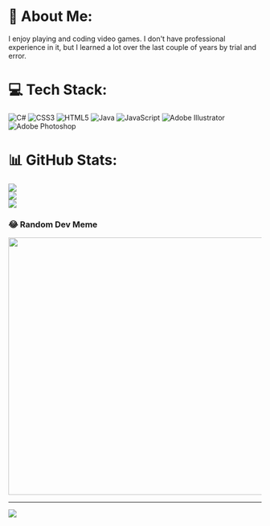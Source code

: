 # 💫 About Me:
I enjoy playing and coding video games. I don't have professional experience in it, but I learned a lot over the last couple of years by trial and error.


# 💻 Tech Stack:
![C#](https://img.shields.io/badge/c%23-%23239120.svg?style=for-the-badge&logo=c-sharp&logoColor=white) ![CSS3](https://img.shields.io/badge/css3-%231572B6.svg?style=for-the-badge&logo=css3&logoColor=white) ![HTML5](https://img.shields.io/badge/html5-%23E34F26.svg?style=for-the-badge&logo=html5&logoColor=white) ![Java](https://img.shields.io/badge/java-%23ED8B00.svg?style=for-the-badge&logo=java&logoColor=white) ![JavaScript](https://img.shields.io/badge/javascript-%23323330.svg?style=for-the-badge&logo=javascript&logoColor=%23F7DF1E) ![Adobe Illustrator](https://img.shields.io/badge/adobeillustrator-%23FF9A00.svg?style=for-the-badge&logo=adobeillustrator&logoColor=white) ![Adobe Photoshop](https://img.shields.io/badge/adobephotoshop-%2331A8FF.svg?style=for-the-badge&logo=adobephotoshop&logoColor=white)
# 📊 GitHub Stats:
![](https://github-readme-stats.vercel.app/api?username=GreenM4x&theme=dark&hide_border=false&include_all_commits=true&count_private=true)<br/>
![](https://github-readme-streak-stats.herokuapp.com/?user=GreenM4x&theme=dark&hide_border=false)<br/>
![](https://github-readme-stats.vercel.app/api/top-langs/?username=GreenM4x&theme=dark&hide_border=false&include_all_commits=true&count_private=true&layout=compact)

### 😂 Random Dev Meme
<img src="https://random-memer.herokuapp.com/" width="512px"/>

---
[![](https://visitcount.itsvg.in/api?id=GreenM4x&icon=0&color=0)](https://visitcount.itsvg.in)

<!-- Proudly created with GPRM ( https://gprm.itsvg.in ) -->

